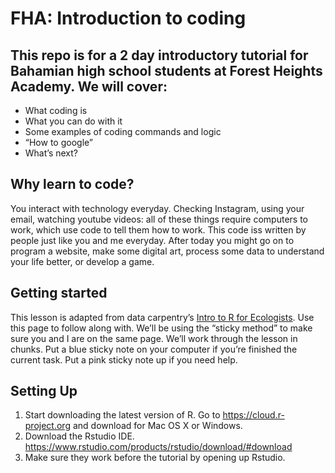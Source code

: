 # FHA: Introduction to coding

## This repo is for a 2 day introductory tutorial for Bahamian high school students at Forest Heights Academy. We will cover:

+ What coding is
+ What you can do with it
+ Some examples of coding commands and logic
+ “How to google”
+ What’s next?

## Why learn to code?

You interact with technology everyday. Checking Instagram, using your email, watching youtube videos: all of these things require computers to work, which use code to tell them how to work. This code iss written by people just like you and me everyday. After today you might go on to program a website, make some digital art, process some data to understand your life better, or develop a game.

## Getting started

This lesson is adapted from data carpentry’s [Intro to R for Ecologists](https://datacarpentry.org/R-ecology-lesson/index.html). Use this page to follow along with. We’ll be using the “sticky method” to make sure you and I are on the same page. We’ll work through the lesson in chunks. Put a blue sticky note on your computer if you’re finished the current task. Put a pink sticky note up if you need help.


## Setting Up
 
1. Start downloading the latest version of R. Go to https://cloud.r-project.org and download for Mac OS X or Windows. 
2. Download the Rstudio IDE. https://www.rstudio.com/products/rstudio/download/#download
3. Make sure they work before the tutorial by opening up Rstudio. 
